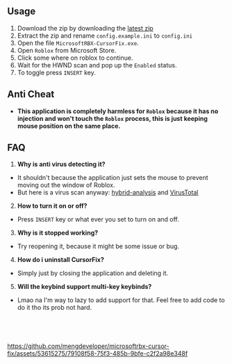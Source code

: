 ## Usage
1. Download the zip by downloading the [latest zip](https://github.com/Roblox-Thot/microsoftrbx-cursor-fix/releases/latest)
2. Extract the zip and rename `config.example.ini` to `config.ini`
3. Open the file `MicrosoftRBX-CursorFix.exe`.
4. Open `Roblox` from Microsoft Store.
5. Click some where on roblox to continue.
6. Wait for the HWND scan and pop up the `Enabled` status.
7. To toggle press `INSERT` key.

## Anti Cheat
- **This application is completely harmless for `Roblox` because it has no injection and won't touch the `Roblox` process, this is just keeping mouse position on the same place.**

## FAQ
1. **Why is anti virus detecting it?**
- It shouldn't because the application just sets the mouse to prevent moving out the window of Roblox.
- But here is a virus scan anyway: [hybrid-analysis](https://www.hybrid-analysis.com/sample/bca470de73fd7c3f1fccc84c781d11456f81173071082755d85246690cd2cca2) and [VirusTotal](https://www.virustotal.com/gui/file/bca470de73fd7c3f1fccc84c781d11456f81173071082755d85246690cd2cca2)

2. **How to turn it on or off?**
- Press `INSERT` key or what ever you set to turn on and off.

3. **Why is it stopped working?**
- Try reopening it, because it might be some issue or bug.

4. **How do i uninstall CursorFix?**
- Simply just by closing the application and deleting it.

5. **Will the keybind support multi-key keybinds?**
- Lmao na I'm way to lazy to add support for that.  Feel free to add code to do it tho its prob not hard.

## ­
https://github.com/mengdeveloper/microsoftrbx-cursor-fix/assets/53615275/79108f58-75f3-485b-9bfe-c2f2a98e348f
